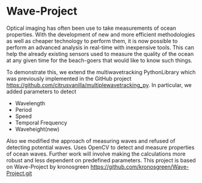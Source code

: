 # Wave-Project

Optical imaging has often been use to take measurements of ocean properties. With the development of new and more
efficient methodologies as well as cheaper technology to perform them, it is now possible to perform an advanced
analysis in real-time with inexpensive tools. This can help the already existing sensors used to measure the quality of
the ocean at any given time for the beach-goers that would like to know such things.

To demonstrate this, we extend the multiwavetracking PythonLibrary which was previously implemented in the GitHub
project <https://github.com/citrusvanilla/multiplewavetracking_py>. In particular, we added parameters to detect

- Wavelength
- Period
- Speed
- Temporal Frequency
- Waveheight(new)

Also we modified the approach of measuring waves and refused of detecting potential waves. Uses OpenCV to detect and
measure properties of ocean waves. Further work will involve making the calculations more robust and less dependent on
predefined parameters.
This project is based on Wave-Project by kronosgreen <https://github.com/kronosgreen/Wave-Project.git>